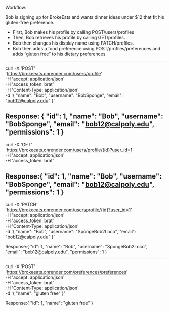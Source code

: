 Workflow:

Bob is signing up for BrokeEats and wants dinner ideas under $12 that fit his gluten-free preference.

- First, Bob makes his profile by calling POST/users/profiles
- Then, Bob retrieves his profile by calling GET/profiles.
- Bob then changes his display name using PATCH/profiles.
- Bob then adds a food preference using POST/profiles/preferences and adds “gluten free” to his dietary preferences
---------------------------------------------------------------------------------------------------------------------
curl -X 'POST' \
  'https://brokeeats.onrender.com/users/profile' \
  -H 'accept: application/json' \
  -H 'access_token: brat' \
  -H 'Content-Type: application/json' \
  -d '{
  "name": "Bob",
  "username": "BobSponge",
  "email": "bob12@calpoly.edu"
}'

Response: {
  "id": 1,
  "name": "Bob",
  "username": "BobSponge",
  "email": "bob12@calpoly.edu",
  "permissions": 1
}
---------------------------------------------------------------------------------------------------------------------
curl -X 'GET' \
  'https://brokeeats.onrender.com/users/profile/{id}?user_id=1' \
  -H 'accept: application/json' \
  -H 'access_token: brat'

Response:{
  "id": 1,
  "name": "Bob",
  "username": "BobSponge",
  "email": "bob12@calpoly.edu",
  "permissions": 1
}
---------------------------------------------------------------------------------------------------------------------
curl -X 'PATCH' \
  'https://brokeeats.onrender.com/usersprofile/{id}?user_id=1' \
  -H 'accept: application/json' \
  -H 'access_token: brat' \
  -H 'Content-Type: application/json' \
  -d '{
  "name": "Bob",
  "username": "SpongeBob2Loco",
  "email": "bob12@calpoly.edu"
}'

Response:{
  "id": 1,
  "name": "Bob",
  "username": "SpongeBob2Loco",
  "email": "bob12@calpoly.edu",
  "permissions": 1
}

---------------------------------------------------------------------------------------------------------------------

curl -X 'POST' \
  'https://brokeeats.onrender.com/preferences/preferences' \
  -H 'accept: application/json' \
  -H 'access_token: brat' \
  -H 'Content-Type: application/json' \
  -d '{
  "name": "gluten free"
}'

Response:{
  "id": 1,
  "name": "gluten free"
}


